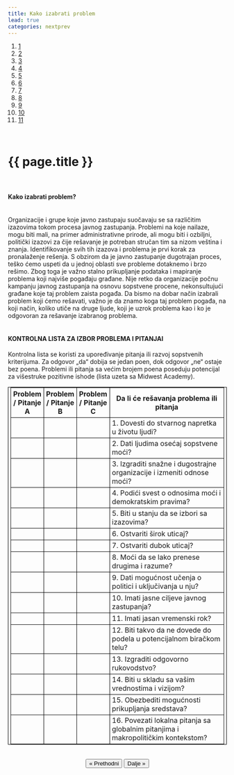 ```yaml
---
title: Kako izabrati problem
lead: true
categories: nextprev                        
---
```

<style>
table, th, td {
    border: 1px solid black;
    padding-right: 5px;
    padding-left: 5px;
}
</style>
<ol class="progtrckr" data-progtrckr-steps="11">
    <a href="{{site.baseurl}}/pages/uvod/">
    <li class="progtrckr-done">1 </li> </a>
    <a href="{{site.baseurl}}/pages/analiza-problema-i-okruzenja/">
    <li class="progtrckr-done">2 </li> </a>
    <a href="{{site.baseurl}}/pages/definisanje-budzetskog-zastupanja-i-uloga-civilnog-drustv/"><li class="progtrckr-done">3 </li> </a>
    <a href="{{site.baseurl}}/pages/definicije-osnovnih-pojmova/">
    <li class="progtrckr-done">4 </li> </a>
    <a href="{{site.baseurl}}/pages/institucionalni-okvir-i-nadleznosti-lokalne-samouprave/">
    <li class="progtrckr-done">5 </li> </a>
    <a href="{{site.baseurl}}/pages/analiza-budzeta/">
    <li class="progtrckr-done">6 </li> </a>
    <a href="{{site.baseurl}}/pages/kako-izabrati-problem/">
    <li class="progtrckr-todo">7 </li> </a>
    <a href="{{site.baseurl}}/pages/analiza-aktera/">
    <li class="progtrckr-todo">8 </li> </a>
    <a href="{{site.baseurl}}/pages/2-pretpostavke-i-6-hipoteza-budzetskog-zagovaranja/">
    <li class="progtrckr-todo">9 </li> </a>
    <a href="{{site.baseurl}}/pages/izgradnja-baze-za-budzetsko-zagovaranje/">
    <li class="progtrckr-todo">10</li> </a>
    <a href="{{site.baseurl}}/pages/kampanja/"><li class="progtrckr-todo">11</li> </a>
</ol>
<br/>

<h1 class="post-title">{{ page.title }}</h1>

<br/>

<div class="justify">
<h4>Kako izabrati problem? </h4> <br/>
Organizacije i grupe koje javno zastupaju suočavaju se sa različitim izazovima tokom procesa javnog zastupanja. Problemi na koje nailaze, mogu biti mali, na primer administrativne prirode, ali mogu biti i ozbiljni, politički izazovi za čije rešavanje je potreban stručan tim sa nizom veština i znanja.  Identifikovanje svih tih izazova i problema je prvi korak za pronalaženje rešenja. S obzirom da je javno zastupanje dugotrajan proces, teško ćemo uspeti da u jednoj oblasti sve probleme dotaknemo i brzo rešimo. Zbog toga je važno stalno prikupljanje podataka i mapiranje problema koji najviše pogađaju građane. Nije retko da organizacije počnu kampanju javnog zastupanja na osnovu sopstvene procene, nekonsultujući građane koje taj problem zaista pogađa. Da bismo na dobar način izabrali problem koji ćemo rešavati, važno je da znamo koga taj problem pogađa, na koji način, koliko utiče na druge ljude, koji je uzrok problema kao i ko je odgovoran za rešavanje izabranog problema. <br/>
<br/>
<h4>KONTROLNA LISTA ZA IZBOR PROBLEMA I PITANJAI </h4>

Kontrolna lista se koristi za upoređivanje pitanja ili razvoj sopstvenih kriterijuma. Za odgovor „da“ dobija se jedan poen, dok odgovor „ne“ ostaje bez poena. Problemi ili pitanja sa većim brojem poena poseduju potencijal za višestruke pozitivne ishode (lista uzeta sa Midwest Academy). <br/>
<table style="width:100%">
    <tr>
        <th width="15%">Problem / Pitanje A</th>
        <th width="15%">Problem / Pitanje B</th>
        <th width="15%">Problem / Pitanje C</th>
        <th width="55%">Da li će rešavanja problema ili pitanja</th>
    </tr>
    <tr>
        <td></td>
        <td></td>
        <td></td>
        <td>1. Dovesti do stvarnog napretka u životu ljudi? </td>
   </tr>
   <tr>
        <td></td>
        <td></td>
        <td></td>
        <td>2. Dati ljudima osećaj sopstvene moći? </td>
   </tr>
   <tr>
        <td></td>
        <td></td>
        <td></td>
        <td>3. Izgraditi snažne i dugostrajne organizacije i izmeniti odnose moći?</td>
   </tr>
   <tr>
        <td></td>
        <td></td>
        <td></td>
        <td>4. Podići svest o odnosima moći i demokratskim pravima?</td>
   </tr>
   <tr>
        <td></td>
        <td></td>
        <td></td>
        <td>5. Biti u stanju da se izbori sa izazovima?</td>
   </tr>
   <tr>
        <td></td>
        <td></td>
        <td></td>
        <td>6. Ostvariti širok uticaj? </td>
   </tr>
   <tr>
        <td></td>
        <td></td>
        <td></td>
        <td>7. Ostvariti dubok uticaj? </td>
   </tr>
   <tr>
        <td></td>
        <td></td>
        <td></td>
        <td>8. Moći da se lako prenese drugima i razume?</td>
   </tr>
   <tr>
        <td></td>
        <td></td>
        <td></td>
        <td>9. Dati mogućnost učenja o politici i uključivanja u nju? </td>
   </tr>
   <tr>
        <td></td>
        <td></td>
        <td></td>
        <td>10. Imati jasne ciljeve javnog zastupanja? </td>
   </tr>
   <tr>
        <td></td>
        <td></td>
        <td></td>
        <td>11. Imati jasan vremenski rok? </td>
   </tr>
   <tr>
        <td></td>
        <td></td>
        <td></td>
        <td>12. Biti takvo da ne dovede do podela u potencijalnom biračkom telu? </td>
   </tr>
   <tr>
        <td></td>
        <td></td>
        <td></td>
        <td>13. Izgraditi odgovorno rukovodstvo?</td>
   </tr>
   <tr>
        <td></td>
        <td></td>
        <td></td>
        <td>14. Biti u skladu sa vašim vrednostima i vizijom? </td>
   </tr>
   <tr>
        <td></td>
        <td></td>
        <td></td>
        <td>15. Obezbediti mogućnosti prikupljanja sredstava?</td>
   </tr>
   <tr>
        <td></td>
        <td></td>
        <td></td>
        <td>16. Povezati lokalna pitanja sa globalnim pitanjima i makropolitičkim kontekstom?</td>
   </tr>
</table>
</div>

<br/>

<div align="center">
    <button id="prev"> « Prethodni</button>
    <button id="next">Dalje » </button> 
</div>